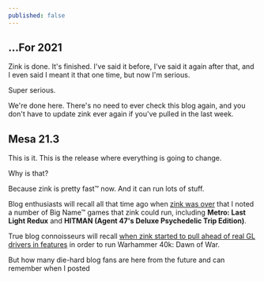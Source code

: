 ```yaml
---
published: false
---
```

## ...For 2021

Zink is done. It's finished. I've said it before, I've said it again after that, and I even said I meant it that one time, but now I'm serious.

Super serious.

We're done here. There's no need to ever check this blog again, and you don't have to update zink ever again if you've pulled in the last week.

## Mesa 21.3
This is it. This is the release where everything is going to change.

Why is that?

Because zink is pretty fast™ now. And it can run lots of stuff.

Blog enthusiasts will recall all that time ago when [zink was over]({{site.url}}/zink-is-over) that I noted a number of Big Name™ games that zink could run, including **Metro: Last Light Redux** and **HITMAN (Agent 47's Deluxe Psychedelic Trip Edition)**.

True blog connoisseurs will recall [when zink started to pull ahead of real GL drivers in features]({{site.url}}/a-brief-respite) in order to run Warhammer 40k: Dawn of War.

But how many die-hard blog fans are here from the future and can remember when I posted 